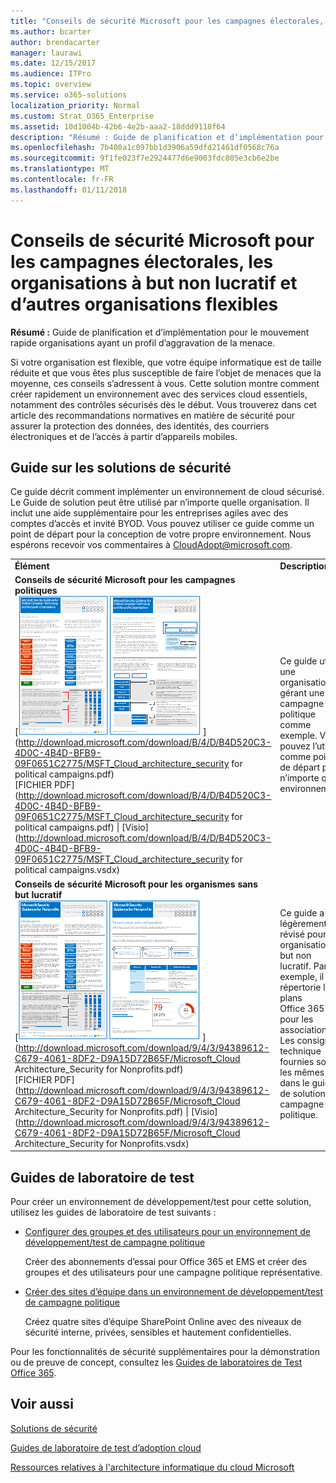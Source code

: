 ```yaml
---
title: "Conseils de sécurité Microsoft pour les campagnes électorales, les organisations à but non lucratif et d’autres organisations flexibles"
ms.author: bcarter
author: brendacarter
manager: laurawi
ms.date: 12/15/2017
ms.audience: ITPro
ms.topic: overview
ms.service: o365-solutions
localization_priority: Normal
ms.custom: Strat_O365_Enterprise
ms.assetid: 10d1004b-42b6-4e2b-aaa2-18ddd9118f64
description: "Résumé : Guide de planification et d’implémentation pour se déplacent rapidement les organisations ayant un profil d’aggravation de la menace."
ms.openlocfilehash: 7b400a1c097bb1d3906a59dfd21461df0568c76a
ms.sourcegitcommit: 9f1fe023f7e2924477d6e9003fdc805e3cb6e2be
ms.translationtype: MT
ms.contentlocale: fr-FR
ms.lasthandoff: 01/11/2018
---
```

# <a name="microsoft-security-guidance-for-political-campaigns-nonprofits-and-other-agile-organizations"></a>Conseils de sécurité Microsoft pour les campagnes électorales, les organisations à but non lucratif et d’autres organisations flexibles

 **Résumé :** Guide de planification et d’implémentation pour le mouvement rapide organisations ayant un profil d’aggravation de la menace.
  
Si votre organisation est flexible, que votre équipe informatique est de taille réduite et que vous êtes plus susceptible de faire l’objet de menaces que la moyenne, ces conseils s’adressent à vous. Cette solution montre comment créer rapidement un environnement avec des services cloud essentiels, notamment des contrôles sécurisés dès le début. Vous trouverez dans cet article des recommandations normatives en matière de sécurité pour assurer la protection des données, des identités, des courriers électroniques et de l’accès à partir d’appareils mobiles.
  
## <a name="security-solution-guidance"></a>Guide sur les solutions de sécurité

Ce guide décrit comment implémenter un environnement de cloud sécurisé. Le Guide de solution peut être utilisé par n’importe quelle organisation. Il inclut une aide supplémentaire pour les entreprises agiles avec des comptes d’accès et invité BYOD. Vous pouvez utiliser ce guide comme un point de départ pour la conception de votre propre environnement. Nous espérons recevoir vos commentaires à [CloudAdopt@microsoft.com](mailto:CloudAdopt@microsoft.com). 
  
|||
|:-----|:-----|
|**Élément** <br/> |**Description** <br/> |
|**Conseils de sécurité Microsoft pour les campagnes politiques** <br/> [![CLOU de curseur de défilement pour mini affiche la valeur.](images/d370ce28-ca40-4930-9a2c-907312aa06c8.png)          ](http://download.microsoft.com/download/B/4/D/B4D520C3-4D0C-4B4D-BFB9-09F0651C2775/MSFT_Cloud_architecture_security for political campaigns.pdf) <br/> [FICHIER PDF](http://download.microsoft.com/download/B/4/D/B4D520C3-4D0C-4B4D-BFB9-09F0651C2775/MSFT_Cloud_architecture_security for political campaigns.pdf)  \| [Visio](http://download.microsoft.com/download/B/4/D/B4D520C3-4D0C-4B4D-BFB9-09F0651C2775/MSFT_Cloud_architecture_security for political campaigns.vsdx) <br/> |Ce guide utilise une organisation gérant une campagne politique comme exemple. Vous pouvez l’utiliser comme point de départ pour n’importe quel environnement.   <br/> |
|**Conseils de sécurité Microsoft pour les organismes sans but lucratif** <br/> [![Image du visualiseur pour le fichier téléchargeable](images/e4784889-1c69-4067-9a8f-31d31d1eceea.png)          ](http://download.microsoft.com/download/9/4/3/94389612-C679-4061-8DF2-D9A15D72B65F/Microsoft_Cloud Architecture_Security for Nonprofits.pdf) <br/> [FICHIER PDF](http://download.microsoft.com/download/9/4/3/94389612-C679-4061-8DF2-D9A15D72B65F/Microsoft_Cloud Architecture_Security for Nonprofits.pdf)  \| [Visio](http://download.microsoft.com/download/9/4/3/94389612-C679-4061-8DF2-D9A15D72B65F/Microsoft_Cloud Architecture_Security for Nonprofits.vsdx) <br/> |Ce guide a été légèrement révisé pour les organisations à but non lucratif. Par exemple, il répertorie les plans Office 365 pour les associations. Les consignes technique fournies sont les mêmes que dans le guide de solution de campagne politique.  <br/> |
   
## <a name="test-lab-guides"></a>Guides de laboratoire de test

Pour créer un environnement de développement/test pour cette solution, utilisez les guides de laboratoire de test suivants :   
  
- [Configurer des groupes et des utilisateurs pour un environnement de développement/test de campagne politique](configure-groups-and-users-for-a-political-campaign-dev-test-environment.md)
    
     Créer des abonnements d’essai pour Office 365 et EMS et créer des groupes et des utilisateurs pour une campagne politique représentative.
    
- [Créer des sites d’équipe dans un environnement de développement/test de campagne politique](create-team-sites-in-a-political-campaign-dev-test-environment.md)
    
    Créez quatre sites d’équipe SharePoint Online avec des niveaux de sécurité interne, privées, sensibles et hautement confidentielles.
    
Pour les fonctionnalités de sécurité supplémentaires pour la démonstration ou de preuve de concept, consultez les [Guides de laboratoires de Test Office 365](http://aka.ms/o365tlgs).
  
## <a name="see-also"></a>Voir aussi

[Solutions de sécurité](security-solutions.md)
  
[Guides de laboratoire de test d’adoption cloud](cloud-adoption-test-lab-guides-tlgs.md)
  
[Ressources relatives à l'architecture informatique du cloud Microsoft](microsoft-cloud-it-architecture-resources.md)



